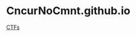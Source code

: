# CncurNoCmnt.github.io

[CTFs](https://github.com/CncurNoCmnt/CncurNoCmnt.github.io/tree/main/CTF)

